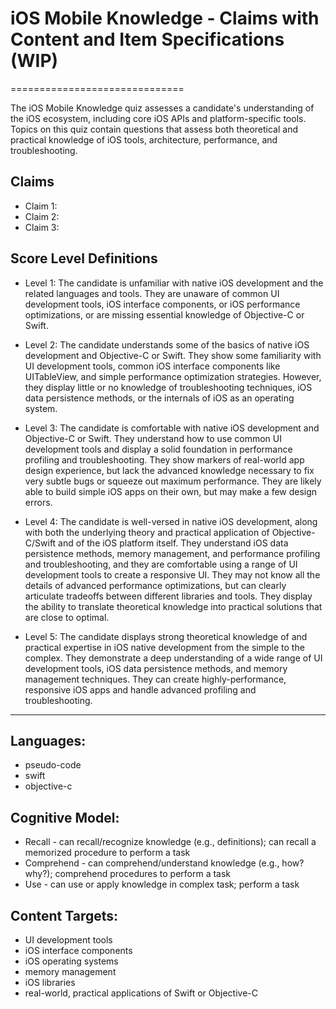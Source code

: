 # iOS Mobile Knowledge - Claims with Content and Item Specifications (WIP)
==============================

The iOS Mobile Knowledge quiz assesses a candidate's understanding of the iOS ecosystem, including core iOS APIs and platform-specific tools. Topics on this quiz contain questions that assess both theoretical and practical knowledge of iOS tools, architecture, performance, and troubleshooting.

## Claims

- Claim 1:
- Claim 2:
- Claim 3:

## Score Level Definitions

- Level 1: The candidate is unfamiliar with native iOS development and the related languages and tools. They are unaware of common UI development tools, iOS interface components, or iOS performance optimizations, or are missing essential knowledge of Objective-C or Swift.

- Level 2: The candidate understands some of the basics of native iOS development and Objective-C or Swift. They show some familiarity with UI development tools, common iOS interface components like UITableView, and simple performance optimization strategies. However, they display little or no knowledge of troubleshooting techniques, iOS data persistence methods, or the internals of iOS as an operating system.

- Level 3: The candidate is comfortable with native iOS development and Objective-C or Swift. They understand how to use common UI development tools and display a solid foundation in performance profiling and troubleshooting. They show markers of real-world app design experience, but lack the advanced knowledge necessary to fix very subtle bugs or squeeze out maximum performance. They are likely able to build simple iOS apps on their own, but may make a few design errors.

- Level 4: The candidate is well-versed in native iOS development, along with both the underlying theory and practical application of Objective-C/Swift and of the iOS platform itself. They understand iOS data persistence methods, memory management, and performance profiling and troubleshooting, and they are comfortable using a range of UI development tools to create a responsive UI. They may not know all the details of advanced performance optimizations, but can clearly articulate tradeoffs between different libraries and tools. They display the ability to translate theoretical knowledge into practical solutions that are close to optimal.

- Level 5: The candidate displays strong theoretical knowledge of and practical expertise in iOS native development from the simple to the complex. They demonstrate a deep understanding of a wide range of UI development tools, iOS data persistence methods, and memory management techniques. They can create highly-performance, responsive iOS apps and handle advanced profiling and troubleshooting.

---

## Languages:
*	pseudo-code
*	swift
*	objective-c

## Cognitive Model:
*	Recall -  can recall/recognize knowledge (e.g., definitions); can recall a memorized procedure to perform a task
*	Comprehend -  can comprehend/understand knowledge (e.g., how? why?); comprehend procedures to perform a task
*	Use - can use or apply knowledge in complex task; perform a task

## Content Targets:
*	UI development tools
*   iOS interface components
*   iOS operating systems
*   memory management
*   iOS libraries
*   real-world, practical applications of Swift or Objective-C